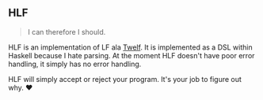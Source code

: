 ## HLF

> I can therefore I should.

HLF is an implementation of LF ala [Twelf][twelf]. It is implemented
as a DSL within Haskell because I hate parsing. At the moment HLF
doesn't have poor error handling, it simply has no error handling.

HLF will simply accept or reject your program. It's your job to figure
out why. ♥

[twelf]: http://twelf.org
